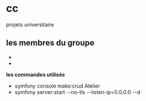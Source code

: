 # cc

projets universitaire 

**les membres du groupe**
-
-
-
 **les commandes utilisés**
 
- symfony console make:crud Atelier
- symfony server:start --no-tls --listen-ip=0.0.0.0 --d
